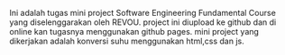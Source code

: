 Ini adalah tugas mini project Software Engineering Fundamental Course yang diselenggarakan oleh REVOU. 
project ini diupload ke github dan di online kan tugasnya menggunakan github pages.
mini project yang dikerjakan adalah konversi suhu menggunakan html,css dan js.
